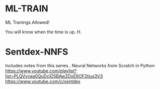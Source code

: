 # ML-TRAIN
ML Tranings Allowed!

You will know when the time is up.
H.

# Sentdex-NNFS
Includes notes from this series..
Neural Networks from Scratch in Python
https://www.youtube.com/playlist?list=PLQVvvaa0QuDcjD5BAw2DxE6OF2tius3V3
https://www.youtube.com/c/sentdex